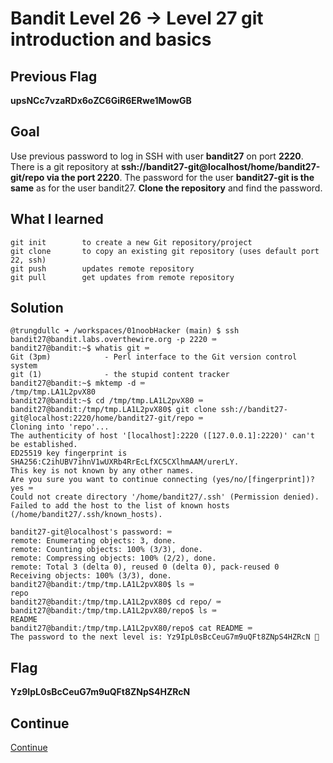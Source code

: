 # Bandit Level 26 → Level 27 git introduction and basics

## Previous Flag
<b>upsNCc7vzaRDx6oZC6GiR6ERwe1MowGB</b>

## Goal
Use previous password to log in SSH with user <b>bandit27</b> on port <b>2220</b>. There is a git repository at <b>ssh://bandit27-git@localhost/home/bandit27-git/repo via the port 2220</b>. The password for the user <b>bandit27-git is the same</b> as for the user bandit27. <b>Clone the repository</b> and find the password.

## What I learned
```
git init        to create a new Git repository/project
git clone       to copy an existing git repository (uses default port 22, ssh)
git push        updates remote repository
git pull        get updates from remote repository
```

## Solution
```
@trungdullc ➜ /workspaces/01noobHacker (main) $ ssh bandit27@bandit.labs.overthewire.org -p 2220 ⌨️
bandit27@bandit:~$ whatis git ⌨️
Git (3pm)            - Perl interface to the Git version control system
git (1)              - the stupid content tracker
bandit27@bandit:~$ mktemp -d ⌨️
/tmp/tmp.LA1L2pvX80
bandit27@bandit:~$ cd /tmp/tmp.LA1L2pvX80 ⌨️
bandit27@bandit:/tmp/tmp.LA1L2pvX80$ git clone ssh://bandit27-git@localhost:2220/home/bandit27-git/repo ⌨️
Cloning into 'repo'...
The authenticity of host '[localhost]:2220 ([127.0.0.1]:2220)' can't be established.
ED25519 key fingerprint is SHA256:C2ihUBV7ihnV1wUXRb4RrEcLfXC5CXlhmAAM/urerLY.
This key is not known by any other names.
Are you sure you want to continue connecting (yes/no/[fingerprint])? yes ⌨️
Could not create directory '/home/bandit27/.ssh' (Permission denied).
Failed to add the host to the list of known hosts (/home/bandit27/.ssh/known_hosts).

bandit27-git@localhost's password: ⌨️
remote: Enumerating objects: 3, done.
remote: Counting objects: 100% (3/3), done.
remote: Compressing objects: 100% (2/2), done.
remote: Total 3 (delta 0), reused 0 (delta 0), pack-reused 0
Receiving objects: 100% (3/3), done.
bandit27@bandit:/tmp/tmp.LA1L2pvX80$ ls ⌨️
repo
bandit27@bandit:/tmp/tmp.LA1L2pvX80$ cd repo/ ⌨️
bandit27@bandit:/tmp/tmp.LA1L2pvX80/repo$ ls ⌨️
README
bandit27@bandit:/tmp/tmp.LA1L2pvX80/repo$ cat README ⌨️
The password to the next level is: Yz9IpL0sBcCeuG7m9uQFt8ZNpS4HZRcN 🔐
```

## Flag
<b>Yz9IpL0sBcCeuG7m9uQFt8ZNpS4HZRcN</b>

## Continue
[Continue](/overthewire/Bandit2728.md)